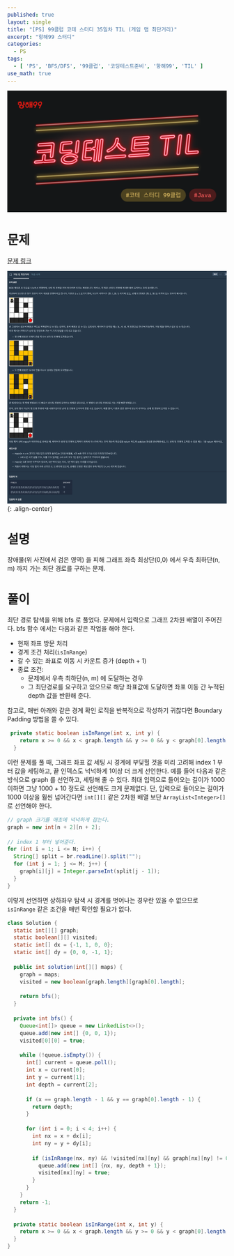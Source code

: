 ```yaml
---
published: true
layout: single
title: "[PS] 99클럽 코테 스터디 35일차 TIL (게임 맵 최단거리)"
excerpt: "항해99 스터디"
categories:
  - PS
tags:
  - [ 'PS', 'BFS/DFS', '99클럽', '코딩테스트준비', '항해99', 'TIL' ]
use_math: true
---
```



![img_3.png](https://github.com/zhtmr/static-files-for-posting/blob/main/static-files-for-posting/20240722/99club_TIL_thumbnail/%EA%B8%B0%EB%B3%B8%ED%98%951_java.png?raw=true)

# 문제

[문제 링크](https://school.programmers.co.kr/learn/courses/30/lessons/1844)

![img_3.png](https://github.com/zhtmr/static-files-for-posting/blob/main/static-files-for-posting/20240825/ex.png?raw=true){: .align-center}


# 설명
장애물(위 사진에서 검은 영역) 을 피해 그래프 좌측 최상단(0,0) 에서 우측 최하단(n, m) 까지 가는 최단 경로를 구하는 문제.
# 풀이
최단 경로 탐색을 위해 bfs 로 풀었다. 문제에서 입력으로 그래프 2차원 배열이 주어진다. bfs 함수 에서는 다음과 같은 작업을 해야 한다.
- 현재 좌표 방문 처리
- 경계 조건 처리(`isInRange`)
- 갈 수 있는 좌표로 이동 시 카운트 증가 (depth + 1)
- 종료 조건:
  - 문제에서 우측 최하단(n, m) 에 도달하는 경우
  - 그 최단경로를 요구하고 있으므로 해당 좌표값에 도달하면 좌표 이동 간 누적된 depth 값을 반환해 준다.

참고로, 매번 아래와 같은 경계 확인 로직을 반복적으로 작성하기 귀찮다면 Boundary Padding 방법을 쓸 수 있다.
```java
 private static boolean isInRange(int x, int y) {
    return x >= 0 && x < graph.length && y >= 0 && y < graph[0].length;
  }
```
이런 문제를 풀 때, 그래프 좌표 값 세팅 시 경계에 부딪힐 것을 미리 고려해 index 1 부터 값을 세팅하고, 끝 인덱스도 넉넉하게 1이상 더 크게 선언한다.
예를 들어 다음과 같은 방식으로 graph 를 선언하고, 세팅해 줄 수 있다. 최대 입력으로 들어오는 길이가 1000 이하면 그냥 1000 + 10 정도로 선언해도 크게 문제없다.
단, 입력으로 들어오는 길이가 1000 이상을 훨씬 넘어간다면 `int[][]` 같은 2차원 배열 보단 `ArrayList<Integer>[]` 로 선언해야 한다. 
```java
// graph 크기를 애초에 넉넉하게 잡는다.
graph = new int[n + 2][n + 2];

// index 1 부터 넣어준다.
for (int i = 1; i <= N; i++) {
  String[] split = br.readLine().split("");
  for (int j = 1; j <= M; j++) {
    graph[i][j] = Integer.parseInt(split[j - 1]);
  }
}
```
이렇게 선언하면 상하좌우 탐색 시 경계를 벗어나는 경우란 있을 수 없으므로 `isInRange` 같은 조건을 매번 확인할 필요가 없다.

```java
class Solution {
  static int[][] graph;
  static boolean[][] visited;
  static int[] dx = {-1, 1, 0, 0};
  static int[] dy = {0, 0, -1, 1};

  public int solution(int[][] maps) {
    graph = maps;
    visited = new boolean[graph.length][graph[0].length];

    return bfs();
  }

  private int bfs() {
    Queue<int[]> queue = new LinkedList<>();
    queue.add(new int[] {0, 0, 1});
    visited[0][0] = true;

    while (!queue.isEmpty()) {
      int[] current = queue.poll();
      int x = current[0];
      int y = current[1];
      int depth = current[2];

      if (x == graph.length - 1 && y == graph[0].length - 1) {
        return depth;
      }

      for (int i = 0; i < 4; i++) {
        int nx = x + dx[i];
        int ny = y + dy[i];

        if (isInRange(nx, ny) && !visited[nx][ny] && graph[nx][ny] != 0) {
          queue.add(new int[] {nx, ny, depth + 1});
          visited[nx][ny] = true;
        }
      }
    }
    return -1;
  }

  private static boolean isInRange(int x, int y) {
    return x >= 0 && x < graph.length && y >= 0 && y < graph[0].length;
  }
}
```
